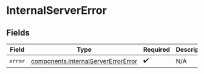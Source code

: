 # InternalServerError


## Fields

| Field                                                                                      | Type                                                                                       | Required                                                                                   | Description                                                                                |
| ------------------------------------------------------------------------------------------ | ------------------------------------------------------------------------------------------ | ------------------------------------------------------------------------------------------ | ------------------------------------------------------------------------------------------ |
| `error`                                                                                    | [components.InternalServerErrorError](../../models/components/internalservererrorerror.md) | :heavy_check_mark:                                                                         | N/A                                                                                        |